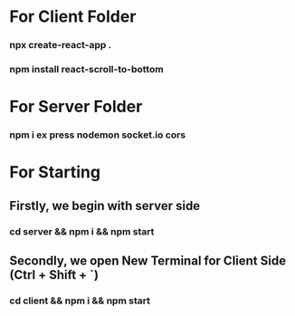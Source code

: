 
# For Client Folder

### npx create-react-app .
### npm install react-scroll-to-bottom

# For Server Folder

### npm i ex press nodemon socket.io cors 


# For Starting

## Firstly, we begin with server side
### cd server && npm i && npm start

## Secondly, we open New Terminal for Client Side (Ctrl + Shift + `)
### cd client && npm i && npm start
